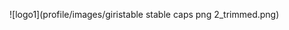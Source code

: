 ![logo1](profile/images/giristable stable caps png 2_trimmed.png)


<!--

**Here are some ideas to get you started:**

🙋‍♀️ A short introduction - what is your organization all about?
🌈 Contribution guidelines - how can the community get involved?
👩‍💻 Useful resources - where can the community find your docs? Is there anything else the community should know?
🍿 Fun facts - what does your team eat for breakfast?
🧙 Remember, you can do mighty things with the power of [Markdown](https://docs.github.com/github/writing-on-github/getting-started-with-writing-and-formatting-on-github/basic-writing-and-formatting-syntax)

sizes:
convert giristable_stablecaps_png_3.png -resize 970^x428 -quality 10 giristable_stablecaps_png_3_reduced.png
-->
